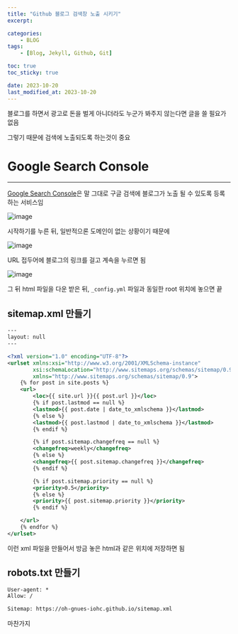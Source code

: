 ```yaml
---
title: "Github 블로그 검색창 노출 시키기"
excerpt:

categories: 
    - BLOG
tags:
    - [Blog, Jekyll, Github, Git]

toc: true
toc_sticky: true

date: 2023-10-20
last_modified_at: 2023-10-20
---
```


블로그를 하면서 광고로 돈을 벌게 아니더라도 누군가 봐주지 않는다면 글을 쓸 필요가 없음

그렇기 때문에 검색에 노출되도록 하는것이 중요

# Google Search Console
---

[Google Search Console](https://search.google.com/search-console/about)은 말 그대로 구글 검색에 블로그가 노출 될 수 있도록 등록하는 서비스임

![image](https://github.com/oh-gnues-iohc/oh-gnues-iohc.github.io/assets/79557937/dc1fa915-5724-4f2b-b8d4-345ef10f5c02)

시작하기를 누른 뒤, 일반적으론 도메인이 없는 상황이기 때문에

![image](https://github.com/oh-gnues-iohc/oh-gnues-iohc.github.io/assets/79557937/a5d9d127-baa0-4ba9-affa-da70c224986c)

URL 접두어에 블로그의 링크를 걸고 계속을 누르면 됨

![image](https://github.com/oh-gnues-iohc/oh-gnues-iohc.github.io/assets/79557937/1d567197-d47f-48c5-b09d-7186922f9fac)

그 뒤 html 파일을 다운 받은 뒤, `_config.yml` 파일과 동일한 root 위치에 놓으면 끝

## sitemap.xml 만들기

```xml
---
layout: null
---

<?xml version="1.0" encoding="UTF-8"?>
<urlset xmlns:xsi="http://www.w3.org/2001/XMLSchema-instance"
        xsi:schemaLocation="http://www.sitemaps.org/schemas/sitemap/0.9 http://www.sitemaps.org/schemas/sitemap/0.9/sitemap.xsd"
        xmlns="http://www.sitemaps.org/schemas/sitemap/0.9">
    {% for post in site.posts %}
    <url>
        <loc>{{ site.url }}{{ post.url }}</loc>
        {% if post.lastmod == null %}
        <lastmod>{{ post.date | date_to_xmlschema }}</lastmod>
        {% else %}
        <lastmod>{{ post.lastmod | date_to_xmlschema }}</lastmod>
        {% endif %}

        {% if post.sitemap.changefreq == null %}
        <changefreq>weekly</changefreq>
        {% else %}
        <changefreq>{{ post.sitemap.changefreq }}</changefreq>
        {% endif %}

        {% if post.sitemap.priority == null %}
        <priority>0.5</priority>
        {% else %}
        <priority>{{ post.sitemap.priority }}</priority>
        {% endif %}

    </url>
    {% endfor %}
</urlset>
```

이런 xml 파일을 만들어서 방금 놓은 html과 같은 위치에 저장하면 됨

## robots.txt 만들기

```txt
User-agent: *
Allow: /

Sitemap: https://oh-gnues-iohc.github.io/sitemap.xml
```

마찬가지